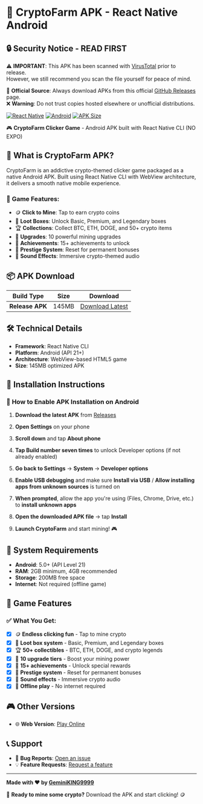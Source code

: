 # 🚀 CryptoFarm APK - React Native Android

## 🔒 **Security Notice - READ FIRST**

⚠️ **IMPORTANT**: This APK has been scanned with [VirusTotal](https://www.virustotal.com/) prior to release.  
However, we still recommend you scan the file yourself for peace of mind.  

🔗 **Official Source**: Always download APKs from this official [GitHub Releases](https://github.com/GeminKING9999/crypto-farm-apk/releases) page.  
❌ **Warning**: Do not trust copies hosted elsewhere or unofficial distributions.

[![React Native](https://img.shields.io/badge/React%20Native-0.81.4-blue.svg)](https://reactnative.dev/)
[![Android](https://img.shields.io/badge/Platform-Android-green.svg)](https://developer.android.com/)
[![APK Size](https://img.shields.io/badge/Release%20APK-145MB-orange.svg)](https://github.com/GeminKING9999/crypto-farm-apk)

🎮 **CryptoFarm Clicker Game** - Android APK built with React Native CLI (NO EXPO)

## 📱 **What is CryptoFarm APK?**

CryptoFarm is an addictive crypto-themed clicker game packaged as a native Android APK. Built using React Native CLI with WebView architecture, it delivers a smooth native mobile experience.

### 🎯 **Game Features:**
- 🪙 **Click to Mine**: Tap to earn crypto coins
- 🎁 **Loot Boxes**: Unlock Basic, Premium, and Legendary boxes
- 🏆 **Collections**: Collect BTC, ETH, DOGE, and 50+ crypto items
- 🔧 **Upgrades**: 10 powerful mining upgrades
- 🏅 **Achievements**: 15+ achievements to unlock
- 💎 **Prestige System**: Reset for permanent bonuses
- 🎵 **Sound Effects**: Immersive crypto-themed audio

## 📦 **APK Download**

| Build Type | Size | Download |
|------------|------|----------|
| **Release APK** | 145MB | [Download Latest](https://github.com/GeminKING9999/crypto-farm-apk/releases) |

## 🛠️ **Technical Details**

- **Framework**: React Native CLI
- **Platform**: Android (API 21+)
- **Architecture**: WebView-based HTML5 game
- **Size**: 145MB optimized APK

## 📱 **Installation Instructions**

### 📱 **How to Enable APK Installation on Android**

1. **Download the latest APK** from [Releases](https://github.com/GeminKING9999/crypto-farm-apk/releases)

2. **Open Settings** on your phone

3. **Scroll down** and tap **About phone**

4. **Tap Build number seven times** to unlock Developer options (if not already enabled)

5. **Go back to Settings** → **System** → **Developer options**

6. **Enable USB debugging** and make sure **Install via USB** / **Allow installing apps from unknown sources** is turned on

7. **When prompted**, allow the app you're using (Files, Chrome, Drive, etc.) to **install unknown apps**

8. **Open the downloaded APK file** → tap **Install**

9. **Launch CryptoFarm** and start mining! 🎮

## 📱 **System Requirements**

- **Android**: 5.0+ (API Level 21)
- **RAM**: 2GB minimum, 4GB recommended
- **Storage**: 200MB free space
- **Internet**: Not required (offline game)

## 🚀 **Game Features**

### ✅ **What You Get:**
- [x] 🪙 **Endless clicking fun** - Tap to mine crypto
- [x] 🎁 **Loot box system** - Basic, Premium, and Legendary boxes
- [x] 🏆 **50+ collectibles** - BTC, ETH, DOGE, and crypto legends
- [x] 🔧 **10 upgrade tiers** - Boost your mining power
- [x] 🏅 **15+ achievements** - Unlock special rewards
- [x] 💎 **Prestige system** - Reset for permanent bonuses
- [x] 🎵 **Sound effects** - Immersive crypto audio
- [x] 📱 **Offline play** - No internet required

## 🎮 **Other Versions**

- 🌐 **Web Version**: [Play Online](https://cryptofarmclicker.netlify.app/)

## 📞 **Support**

- 🐛 **Bug Reports**: [Open an issue](https://github.com/GeminKING9999/crypto-farm-apk/issues)
- 💡 **Feature Requests**: [Request a feature](https://github.com/GeminKING9999/crypto-farm-apk/issues)

---

**Made with ❤️ by [GeminiKING9999](https://github.com/GeminiKING9999)**

🚀 **Ready to mine some crypto?** Download the APK and start clicking! 🪙
